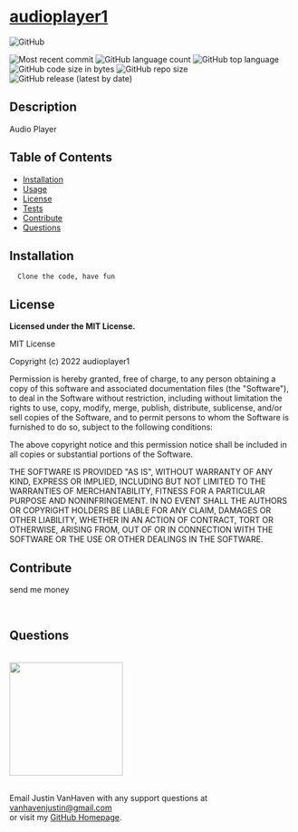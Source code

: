 
  # [audioplayer1](https://github.com/doctordutch/audioplayer1)
  
  ![GitHub](https://img.shields.io/github/license/doctordutch/audioplayer1?style=plastic)
  
  ![Most recent commit](https://img.shields.io/github/last-commit/doctordutch/audioplayer1)
  ![GitHub language count](https://img.shields.io/github/languages/count/doctordutch/audioplayer1) ![GitHub top language](https://img.shields.io/github/languages/top/doctordutch/audioplayer1) ![GitHub code size in bytes](https://img.shields.io/github/languages/code-size/doctordutch/audioplayer1) ![GitHub repo size](https://img.shields.io/github/repo-size/doctordutch/audioplayer1) ![GitHub release (latest by date)](https://img.shields.io/github/v/release/doctordutch/audioplayer1)
  ## Description
  Audio Player
  ## Table of Contents
  * [Installation](##Installation)
  * [Usage](##Usage)
  * [License](##License)
  * [Tests](##Tests) 
  * [Contribute](##Contribute)
  * [Questions](##Questions)
  
  ## Installation
  ```shell
    Clone the code, have fun
  ```
  
  
  
  ## License

  **Licensed under the MIT License.**

 MIT License

Copyright (c) 2022 audioplayer1

Permission is hereby granted, free of charge, to any person obtaining a copy
of this software and associated documentation files (the "Software"), to deal
in the Software without restriction, including without limitation the rights
to use, copy, modify, merge, publish, distribute, sublicense, and/or sell
copies of the Software, and to permit persons to whom the Software is
furnished to do so, subject to the following conditions:

The above copyright notice and this permission notice shall be included in all
copies or substantial portions of the Software.

THE SOFTWARE IS PROVIDED "AS IS", WITHOUT WARRANTY OF ANY KIND, EXPRESS OR
IMPLIED, INCLUDING BUT NOT LIMITED TO THE WARRANTIES OF MERCHANTABILITY,
FITNESS FOR A PARTICULAR PURPOSE AND NONINFRINGEMENT. IN NO EVENT SHALL THE
AUTHORS OR COPYRIGHT HOLDERS BE LIABLE FOR ANY CLAIM, DAMAGES OR OTHER
LIABILITY, WHETHER IN AN ACTION OF CONTRACT, TORT OR OTHERWISE, ARISING FROM,
OUT OF OR IN CONNECTION WITH THE SOFTWARE OR THE USE OR OTHER DEALINGS IN THE
SOFTWARE.


  
  
  
  ## Contribute
  send me money  
  

<br />

  ## Questions
<br />

  
  <img src="https://avatars.githubusercontent.com/u/64736572?v=4" width="200" height="200"/>
  
  <br/>Email Justin VanHaven with any support questions at <a href="mailto:vanhavenjustin@gmail.com">vanhavenjustin@gmail.com</a><br>
  or visit my <a href="https://github.com/doctordutch">GitHub Homepage</a>.
  